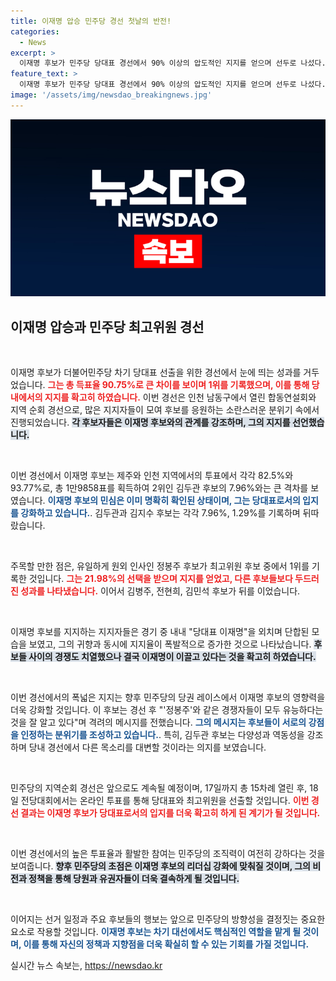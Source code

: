 ```yaml
---
title: 이재명 압승 민주당 경선 첫날의 반전!
categories:
  - News
excerpt: >
  이재명 후보가 민주당 당대표 경선에서 90% 이상의 압도적인 지지를 얻으며 선두로 나섰다. 유일한 원외 인사 정봉주가 최고위원 1위에 올라, 향후 더불어민주당의 향방에 귀추가 주목된다.
feature_text: >
  이재명 후보가 민주당 당대표 경선에서 90% 이상의 압도적인 지지를 얻으며 선두로 나섰다. 유일한 원외 인사 정봉주가 최고위원 1위에 올라, 향후 더불어민주당의 향방에 귀추가 주목된다.
image: '/assets/img/newsdao_breakingnews.jpg'
---
```


<p><img src="/assets/img/newsdao_breakingnews.jpg" alt="cryptoinkorea 속보" /></p>

<h2 data-ke-size="size26">이재명 압승과 민주당 최고위원 경선</h2>

<p data-ke-size="size16">&nbsp;</p>

<p>이재명 후보가 더불어민주당 차기 당대표 선출을 위한 경선에서 눈에 띄는 성과를 거두었습니다. <b><span style="color: #ee2323;">그는 총 득표율 90.75%로 큰 차이를 보이며 1위를 기록했으며, 이를 통해 당 내에서의 지지를 확고히 하였습니다.</span></b> 이번 경선은 인천 남동구에서 열린 합동연설회와 지역 순회 경선으로, 많은 지지자들이 모여 후보를 응원하는 소란스러운 분위기 속에서 진행되었습니다. <b><span style="background-color: #21538527;">각 후보자들은 이재명 후보와의 관계를 강조하며, 그의 지지를 선언했습니다.</span></b> </p>

<p data-ke-size="size16">&nbsp;</p>

<p>이번 경선에서 이재명 후보는 제주와 인천 지역에서의 투표에서 각각 82.5%와 93.77%로, 총 1만9858표를 획득하여 2위인 김두관 후보의 7.96%와는 큰 격차를 보였습니다. <b><span style="color: #1a5490;">이재명 후보의 민심은 이미 명확히 확인된 상태이며, 그는 당대표로서의 입지를 강화하고 있습니다.</span></b>. 김두관과 김지수 후보는 각각 7.96%, 1.29%를 기록하며 뒤따랐습니다. </p>

<p data-ke-size="size16">&nbsp;</p>

<p>주목할 만한 점은, 유일하게 원외 인사인 정봉주 후보가 최고위원 후보 중에서 1위를 기록한 것입니다. <b><span style="color: #ee2323;">그는 21.98%의 선택을 받으며 지지를 얻었고, 다른 후보들보다 두드러진 성과를 나타냈습니다.</span></b> 이어서 김병주, 전현희, 김민석 후보가 뒤를 이었습니다. </p>

<p data-ke-size="size16">&nbsp;</p>

<p>이재명 후보를 지지하는 지지자들은 경기 중 내내 "당대표 이재명"을 외치며 단합된 모습을 보였고, 그의 귀향과 동시에 지지율이 폭발적으로 증가한 것으로 나타났습니다. <b><span style="background-color: #21538527;">후보들 사이의 경쟁도 치열했으나 결국 이재명이 이끌고 있다는 것을 확고히 하였습니다.</span></b></p>

<p data-ke-size="size16">&nbsp;</p>

<p>이번 경선에서의 폭넓은 지지는 향후 민주당의 당권 레이스에서 이재명 후보의 영향력을 더욱 강화할 것입니다. 이 후보는 경선 후 "'정봉주'와 같은 경쟁자들이 모두 유능하다는 것을 잘 알고 있다"며 격려의 메시지를 전했습니다. <b><span style="color: #1a5490;">그의 메시지는 후보들이 서로의 강점을 인정하는 분위기를 조성하고 있습니다.</span></b>. 특히, 김두관 후보는 다양성과 역동성을 강조하며 당내 경선에서 다른 목소리를 대변할 것이라는 의지를 보였습니다. </p>

<p data-ke-size="size16">&nbsp;</p>

<p>민주당의 지역순회 경선은 앞으로도 계속될 예정이며, 17일까지 총 15차례 열린 후, 18일 전당대회에서는 온라인 투표를 통해 당대표와 최고위원을 선출할 것입니다. <b><span style="color: #ee2323;">이번 경선 결과는 이재명 후보가 당대표로서의 입지를 더욱 확고히 하게 된 계기가 될 것입니다.</span></b></p>

<p data-ke-size="size16">&nbsp;</p>

<p>이번 경선에서의 높은 투표율과 활발한 참여는 민주당의 조직력이 여전히 강하다는 것을 보여줍니다. <b><span style="background-color: #21538527;">향후 민주당의 초점은 이재명 후보의 리더십 강화에 맞춰질 것이며, 그의 비전과 정책을 통해 당원과 유권자들이 더욱 결속하게 될 것입니다.</span></b> </p>

<p data-ke-size="size16">&nbsp;</p>

<p>이어지는 선거 일정과 주요 후보들의 행보는 앞으로 민주당의 방향성을 결정짓는 중요한 요소로 작용할 것입니다. <b><span style="color: #1a5490;">이재명 후보는 차기 대선에서도 핵심적인 역할을 맡게 될 것이며, 이를 통해 자신의 정책과 지향점을 더욱 확실히 할 수 있는 기회를 가질 것입니다.</span></b></p>
실시간 뉴스 속보는, <a href="https://newsdao.kr" rel="dofollow">https://newsdao.kr</a>


